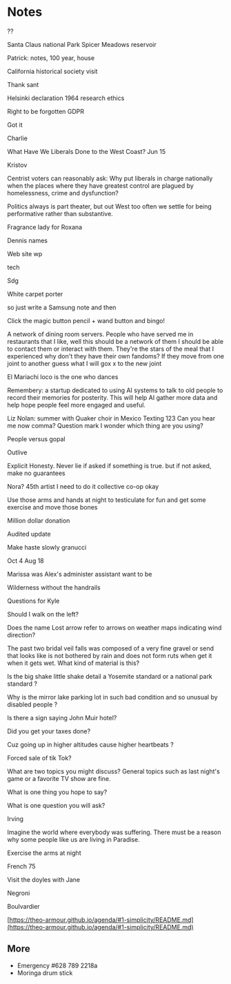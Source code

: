 # Notes

??

Santa Claus national Park Spicer Meadows reservoir 

  

Patrick: notes, 100 year, house

California historical society visit

Thank sant

Helsinki declaration 1964 research ethics

Right to be forgotten GDPR 

Got it

Charlie 

What Have We Liberals Done to the West Coast? Jun 15

Kristov

Centrist voters can reasonably ask: Why put liberals in charge nationally when the places where they have greatest control are plagued by homelessness, crime and dysfunction?

Politics always is part theater, but out West too often we settle for being performative rather than substantive.

Fragrance lady for Roxana

Dennis names

Web site wp

tech

Sdg

White carpet porter

so just write a Samsung note and then

Click the magic button pencil + wand button and bingo!

A network of dining room servers. People who have served me in restaurants that I like, well this should be a network of them I should be able to contact them or interact with them. They're the stars of the meal that I experienced why don't they have their own fandoms? If they move from one joint to another guess what I will gox x to the new joint 

El Mariachi loco is the one who dances

Remembery: a startup dedicated to using AI systems to talk to old people to record their memories for posterity. This will help AI gather more data and help hope people feel more engaged and useful. 

Liz Nolan: summer with Quaker choir in Mexico Texting 123 Can you hear me now comma? Question mark I wonder which thing are you using?

People versus gopal

Outlive 

Explicit Honesty. Never lie if asked if something is true. but if not asked, make no guarantees

Nora? 45th artist I need to do it collective co-op okay

Use those arms and hands at night to testiculate for fun and get some exercise and move those bones

Million dollar donation

Audited update

Make haste slowly granucci

Oct 4 Aug 18

Marissa was Alex's administer assistant want to be

Wilderness without the handrails

Questions for Kyle

Should I walk on the left?

Does the name Lost arrow refer to arrows on weather maps indicating wind direction?

The past two bridal veil falls was composed of a very fine gravel or send that looks like is not bothered by rain and does not form ruts when get it when it gets wet. What kind of material is this?

Is the big shake little shake detail a Yosemite standard or a national park standard ?

Why is the mirror lake parking lot in such bad condition and so unusual by disabled people ?

Is there a sign saying John Muir hotel? 

Did you get your taxes done?

Cuz going up in higher altitudes cause higher heartbeats ?

Forced sale of tik Tok? 

What are two topics you might discuss? General topics such as last night's game or a favorite TV show are fine.

What is one thing you hope to say?

What is one question you will ask?

Irving

Imagine the world where everybody was suffering. There must be a reason why some people like us are living in Paradise. 

Exercise the arms at night

French 75

Visit the doyles with Jane

Negroni

Boulvardier

[https://theo-armour.github.io/agenda/#1-simplicity/README.md](https://theo-armour.github.io/agenda/#1-simplicity/README.md)

## More

* Emergency #628 789 2218a
* Moringa drum stick